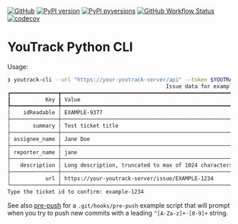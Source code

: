 [![GitHub](https://img.shields.io/badge/GitHub-noahp/youtrack--python--cli-8da0cb?style=for-the-badge&logo=github)](https://github.com/noahp/youtrack-python-cli)
[![PyPI
version](https://img.shields.io/pypi/v/youtrack-python-cli.svg?style=for-the-badge&logo=PyPi&logoColor=white)](https://pypi.org/project/youtrack-python-cli/)
[![PyPI
pyversions](https://img.shields.io/pypi/pyversions/youtrack-python-cli.svg?style=for-the-badge&logo=python&logoColor=white&color=ff69b4)](https://pypi.python.org/pypi/youtrack-python-cli/)
[![GitHub Workflow Status](https://img.shields.io/github/actions/workflow/status/noahp/youtrack-python-cli/main.yml?branch=main&logo=github-actions&logoColor=white&style=for-the-badge)](https://github.com/noahp/youtrack-python-cli/actions)
[![codecov](https://img.shields.io/codecov/c/github/noahp/youtrack-python-cli.svg?style=for-the-badge&logo=codecov)](https://codecov.io/gh/noahp/youtrack-python-cli)

# YouTrack Python CLI

Usage:

```bash
❯ youtrack-cli --url "https://your-youtrack-server/api" --token $YOUTRACK_TOKEN get --confirm-prompt --ticket example-1234
                                                  Issue data for example-1234
┏━━━━━━━━━━━━━━━┳━━━━━━━━━━━━━━━━━━━━━━━━━━━━━━━━━━━━━━━━━━━━━━━━━━━━━━━━━━━━━━━━━━━━━━━━━━━━━━━━━━━━━━━━━━━━━━━━━━━━━━━━━━━┓
┃           Key ┃ Value                                                                                                     ┃
┡━━━━━━━━━━━━━━━╇━━━━━━━━━━━━━━━━━━━━━━━━━━━━━━━━━━━━━━━━━━━━━━━━━━━━━━━━━━━━━━━━━━━━━━━━━━━━━━━━━━━━━━━━━━━━━━━━━━━━━━━━━━━┩
│    idReadable │ EXAMPLE-9377                                                                                              │
├───────────────┼───────────────────────────────────────────────────────────────────────────────────────────────────────────┤
│       summary │ Test ticket title                                                                                         │
├───────────────┼───────────────────────────────────────────────────────────────────────────────────────────────────────────┤
│ assignee_name │ Jane Doe                                                                                                  │
├───────────────┼───────────────────────────────────────────────────────────────────────────────────────────────────────────┤
│ reporter_name │ jane                                                                                                      │
├───────────────┼───────────────────────────────────────────────────────────────────────────────────────────────────────────┤
│   description │ Long description, truncated to max of 1024 characters                                                     │
├───────────────┼───────────────────────────────────────────────────────────────────────────────────────────────────────────┤
│           url │ https://your-youtrack-server/issue/EXAMPLE-1234                                                           │
└───────────────┴───────────────────────────────────────────────────────────────────────────────────────────────────────────┘
Type the ticket id to confirm: example-1234
```

See also [pre-push](pre-push) for a `.git/hooks/pre-push` example script that
will prompt when you try to push new commits with a leading `^[A-Za-z]+-[0-9]+`
string.
